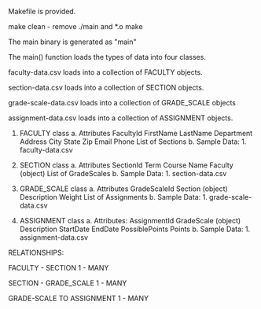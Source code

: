 

Makefile is provided.

make clean - remove ./main and *.o
make

The main binary is generated as "main"

The main() function loads the types of data into four classes.

faculty-data.csv loads into a collection of FACULTY objects.

section-data.csv loads into a collection of SECTION objects.

grade-scale-data.csv loads into a collection of GRADE_SCALE objects

assignment-data.csv loads into a collection of ASSIGNMENT objects.

1. FACULTY class
    a. Attributes
        FacultyId
        FirstName
        LastName
        Department
        Address
        City
        State
        Zip
        Email
        Phone
        List of Sections
    b. Sample Data:
        1. faculty-data.csv


2.  SECTION class
     a. Attributes
        SectionId
        Term
        Course Name
        Faculty (object)
        List of GradeScales
    b. Sample Data:
        1. section-data.csv

3.  GRADE_SCALE class
    a. Attributes
        GradeScaleId
        Section (object)
        Description
        Weight
        List of Assignments
    b. Sample Data:
        1. grade-scale-data.csv

4. ASSIGNMENT class
    a. Attributes:
        AssignmentId
        GradeScale (object)
        Description
        StartDate
        EndDate
        PossiblePoints
        Points
    b. Sample Data:
        1. assignment-data.csv


RELATIONSHIPS:

FACULTY - SECTION
1 - MANY

SECTION - GRADE_SCALE
1 - MANY

GRADE-SCALE TO ASSIGNMENT
1 - MANY

